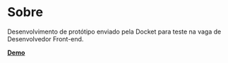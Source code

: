 # Sobre
Desenvolvimento de protótipo enviado pela Docket para teste na vaga de Desenvolvedor Front-end.

**[Demo](https://vinipbk.github.io/docket-teste/)**
